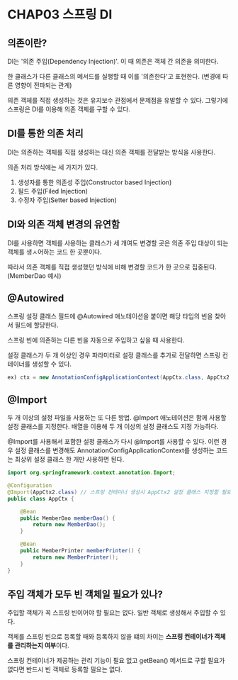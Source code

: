 # CHAP03 스프링 DI


## 의존이란?
DI는 '의존 주입(Dependency Injection)'. 이 때 의존은 객체 간 의존을 의미한다.

한 클래스가 다른 클래스의 메서드를 실행할 때 이를 '의존한다'고 표현한다. (변경에 따른 영향이 전파되는 관계)

의존 객체를 직접 생성하는 것은 유지보수 관점에서 문제점을 유발할 수 있다. 그렇기에 스프링은 DI를 이용해 의존 객체를 구할 수 있다.


## DI를 통한 의존 처리
DI는 의존하는 객체를 직접 생성하는 대신 의존 객체를 전달받는 방식을 사용한다.

의존 처리 방식에는 세 가지가 있다.
1. 생성자를 통한 의존성 주입(Constructor based Injection)
2. 필드 주입(Filed Injection)
3. 수정자 주입(Setter based Injection)


## DI와 의존 객체 변경의 유연함
DI를 사용하면 객체를 사용하는 클래스가 세 개여도 변경할 곳은 의존 주입 대상이 되는 객체를 생ㅅ어하는 코드 한 곳뿐이다.

따라서 의존 객체를 직접 생성했던 방식에 비해 변경할 코드가 한 곳으로 집중된다. (MemberDao 예시)


## @Autowired
스프링 설정 클래스 필드에 @Autowired 애노테이션을 붙이면 해당 타입의 빈을 찾아서 필드에 할당한다.

스프링 빈에 의존하는 다른 빈을 자동으로 주입하고 싶을 때 사용한다.

설정 클래스가 두 개 이상인 경우 파라미터로 설정 클래스를 추가로 전달하면 스프링 컨테이너를 생성할 수 있다.
```java
ex) ctx = new AnnotationConfigApplicationContext(AppCtx.class, AppCtx2.class);
```


## @Import
두 개 이상의 설정 파일을 사용하는 또 다른 방법. @Import 애노테이션은 함께 사용할 설정 클래스를 지정한다.
배열을 이용해 두 개 이상의 설정 클래스도 지정 가능하다.


@Import를 사용해서 포함한 설정 클래스가 다시 @Import를 사용할 수 있다.
이런 경우 설정 클래스를 변경해도 AnnotationConfigApplicationContext를 생성하는 코드는 최상위 설정 클래스 한 개만 사용하면 된다.
```java
import org.springframework.context.annotation.Import;

@Configuration
@Import(AppCtx2.class) // 스프링 컨테이너 생성시 AppCtx2 설정 클래스 지정할 필요 X
public class AppCtx {

    @Bean
    public MemberDao memberDao() {
        return new MemberDao();
    }

    @Bean
    public MemberPrinter memberPrinter() {
        return new MemberPrinter();
    }
}
```

## 주입 객체가 모두 빈 객체일 필요가 있나?
주입할 객체가 꼭 스프링 빈이어야 할 필요는 없다. 일반 객체로 생성해서 주입할 수 있다. 

객체를 스프링 빈으로 등록할 때와 등록하지 않을 떄의 차이는 **스프링 컨테이너가 객체를 관리하는지 여부**이다.

스프링 컨테이너가 제공하는 관리 기능이 필요 없고 getBean() 메서드로 구할 필요가 없다면 반드시 빈 객체로 등록할 필요는 없다.